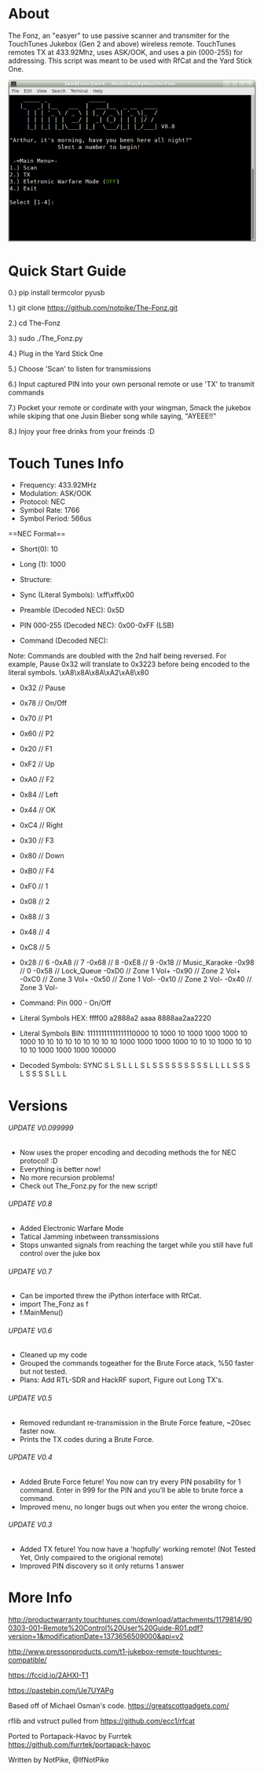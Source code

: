 # About
The Fonz, an "easyer" to use passive scanner and transmiter for the TouchTunes Jukebox (Gen 2 and above) wireless remote. TouchTunes remotes TX at 433.92Mhz, uses ASK/OOK, and uses a pin (000-255) for addressing. 
This script was meant to be used with RfCat and the Yard Stick One.

![screenshot](doc/thefonz.png)

# Quick Start Guide

0.) pip install termcolor pyusb 

1.) git clone https://github.com/notpike/The-Fonz.git

2.) cd The-Fonz

3.) sudo ./The_Fonz.py

4.) Plug in the Yard Stick One

5.) Choose 'Scan' to listen for transmissions

6.) Input captured PIN into your own personal remote or use 'TX' to transmit commands

7.) Pocket your remote or cordinate with your wingman, Smack the jukebox while skiping that one Jusin Bieber song while saying, "AYEEE!!"

8.) Injoy your free drinks from your freinds :D

# Touch Tunes Info

- Frequency: 433.92MHz
- Modulation: ASK/OOK
- Protocol: NEC
- Symbol Rate: 1766
- Symbol Period: 566us

==NEC Format==
- Short(0): 10 
- Long (1): 1000

- Structure:                 <SYNC> <PREAMBLE> <PIN> <COMMAND>
- Sync (Literal Symbols):    \xff\xff\x00
- Preamble (Decoded NEC):    0x5D
- PIN 000-255 (Decoded NEC): 0x00-0xFF (LSB)
- Command (Decoded NEC):

Note: Commands are doubled with the 2nd half being reversed. For example, Pause 0x32 will translate to 0x3223 before being encoded to the literal symbols. \xA8\x8A\x8A\xA2\xA8\x80

  - 0x32	// Pause
  - 0x78	// On/Off
  - 0x70	// P1
  - 0x60	// P2
  - 0x20	// F1
  - 0xF2	// Up
  - 0xA0	// F2
  - 0x84	// Left
  - 0x44	// OK
  - 0xC4	// Right
  - 0x30	// F3
  - 0x80	// Down
  - 0xB0	// F4
  - 0xF0	// 1
  - 0x08	// 2
  - 0x88	// 3
  - 0x48	// 4
  - 0xC8	// 5
  - 0x28	// 6
  -0xA8	// 7
  -0x68	// 8
  -0xE8	// 9
  -0x18	// Music_Karaoke
  -0x98	// 0
  -0x58	// Lock_Queue
  -0xD0	// Zone 1 Vol+
  -0x90	// Zone 2 Vol+
  -0xC0	// Zone 3 Vol+
  -0x50	// Zone 1 Vol-
  -0x10	// Zone 2 Vol-
  -0x40    // Zone 3 Vol-

- Command:             Pin 000 - On/Off
- Literal Symbols HEX: ffff00 a2888a2 aaaa 8888aa2aa2220
- Literal Symbols BIN: 11111111111111110000 10 1000 10 1000 1000 1000 10 1000 10 10 10 10 10 10 10 10 10 1000 1000 1000 1000 10 10 10 1000 10 10 10 10 1000 1000 1000 100000
- Decoded Symbols:             SYNC         S  L    S  L    L    L    S  L    S  S  S  S  S  S  S  S  S  L    L    L    L    S  S  S  L    S  S  S  S  L    L    L

# Versions
###### UPDATE V0.099999
  - Now uses the proper encoding and decoding methods the for NEC protocol! :D
  - Everything is better now!
  - No more recursion problems!
  - Check out The_Fonz.py for the new script!

###### UPDATE V0.8
  - Added Electronic Warfare Mode
  - Tatical Jamming inbetween transsmissions 
  - Stops unwanted signals from reaching the target while you still have full control over the juke box

###### UPDATE V0.7
  - Can be imported threw the iPython interface with RfCat.
  - import The_Fonz as f
  - f.MainMenu()

###### UPDATE V0.6
  - Cleaned up my code
  - Grouped the commands togeather for the Brute Force atack, %50 faster but not tested.
  - Plans: Add RTL-SDR and HackRF suport, Figure out Long TX's.

###### UPDATE V0.5
  - Removed redundant re-transmission in the Brute Force feature, ~20sec faster now.
  - Prints the TX codes during a Brute Force.

###### UPDATE V0.4
  - Added Brute Force feture! You now can try every PIN posability for 1 command. Enter in 999 for the PIN and you'll be able to brute force a command.
  - Improved menu, no longer bugs out when you enter the wrong choice.

###### UPDATE V0.3
  - Added TX feture! You now have a 'hopfully' working remote! (Not Tested Yet, Only compaired to the origional remote)
  - Improved PIN discovery so it only returns 1 answer

# More Info

http://productwarranty.touchtunes.com/download/attachments/1179814/900303-001-Remote%20Control%20User%20Guide-R01.pdf?version=1&modificationDate=1373656509000&api=v2

http://www.pressonproducts.com/t1-jukebox-remote-touchtunes-compatible/

https://fccid.io/2AHXI-T1

https://pastebin.com/Ue7UYAPg

Based off of Michael Osman's code. https://greatscottgadgets.com/

rflib and vstruct pulled from https://github.com/ecc1/rfcat

Ported to Portapack-Havoc by Furrtek https://github.com/furrtek/portapack-havoc

Written by NotPike, @IfNotPike
